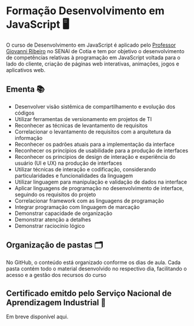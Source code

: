 # Formação Desenvolvimento em JavaScript 🖥️

O curso de Desenvolvimento em JavaScript é aplicado pelo [Professor Giovanni Ribeiro](https://github.com/giovannirp?tab=repositories) no SENAI de Cotia e tem por objetivo o desenvolvimento de competências relativas à programação em JavaScript voltada para o lado do cliente, criação de páginas web interativas, animações, jogos e aplicativos web.

## Ementa 📚

- Desenvolver visão sistêmica de compartilhamento e evolução dos códigos
- Utilizar ferramentas de versionamento em projetos de TI
- Reconhecer as técnicas de levantamento de requisitos
- Correlacionar o levantamento de requisitos com a arquitetura da informação
- Reconhecer os padrões atuais para a implementação da interface
- Reconhecer os princípios de usabilidade para a produção de interfaces
- Reconhecer os princípios de design de interação e experiência do usuário (UI e UX) na produção de interfaces
- Utilizar técnicas de interação e codificação, considerando particularidades e funcionalidades da linguagem
- Utilizar linguagem para manipulação e validação de dados na interface
- Aplicar linguagens de programação no desenvolvimento de interface, seguindo os requisitos do projeto
- Correlacionar framework com as linguagens de programação
- Integrar programação com linguagem de marcação
- Demonstrar capacidade de organização
- Demonstrar atenção a detalhes
- Demonstrar raciocínio lógico

## Organização de pastas 🗂️

No GitHub, o conteúdo está organizado conforme os dias de aula. Cada pasta contém todo o material desenvolvido no respectivo dia, facilitando o acesso e a gestão dos recursos do curso

## Certificado emitdo pelo Serviço Nacional de Aprendizagem Industrial 🏅

Em breve disponível aqui.
